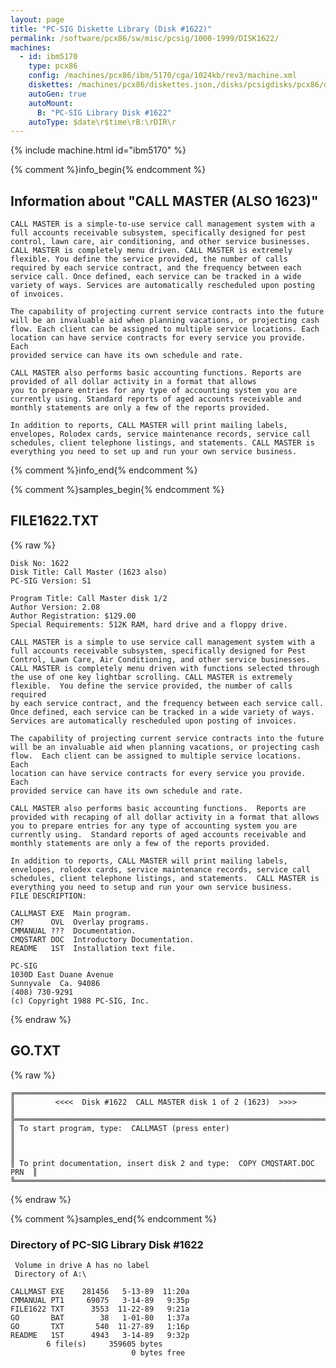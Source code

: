 ```yaml
---
layout: page
title: "PC-SIG Diskette Library (Disk #1622)"
permalink: /software/pcx86/sw/misc/pcsig/1000-1999/DISK1622/
machines:
  - id: ibm5170
    type: pcx86
    config: /machines/pcx86/ibm/5170/cga/1024kb/rev3/machine.xml
    diskettes: /machines/pcx86/diskettes.json,/disks/pcsigdisks/pcx86/diskettes.json
    autoGen: true
    autoMount:
      B: "PC-SIG Library Disk #1622"
    autoType: $date\r$time\rB:\rDIR\r
---
```


{% include machine.html id="ibm5170" %}

{% comment %}info_begin{% endcomment %}

## Information about "CALL MASTER (ALSO 1623)"

    CALL MASTER is a simple-to-use service call management system with a
    full accounts receivable subsystem, specifically designed for pest
    control, lawn care, air conditioning, and other service businesses.
    CALL MASTER is completely menu driven. CALL MASTER is extremely
    flexible. You define the service provided, the number of calls
    required by each service contract, and the frequency between each
    service call. Once defined, each service can be tracked in a wide
    variety of ways. Services are automatically rescheduled upon posting
    of invoices.
    
    The capability of projecting current service contracts into the future
    will be an invaluable aid when planning vacations, or projecting cash
    flow. Each client can be assigned to multiple service locations. Each
    location can have service contracts for every service you provide. Each
    provided service can have its own schedule and rate.
    
    CALL MASTER also performs basic accounting functions. Reports are
    provided of all dollar activity in a format that allows
    you to prepare entries for any type of accounting system you are
    currently using. Standard reports of aged accounts receivable and
    monthly statements are only a few of the reports provided.
    
    In addition to reports, CALL MASTER will print mailing labels,
    envelopes, Rolodex cards, service maintenance records, service call
    schedules, client telephone listings, and statements. CALL MASTER is
    everything you need to set up and run your own service business.
{% comment %}info_end{% endcomment %}

{% comment %}samples_begin{% endcomment %}

## FILE1622.TXT

{% raw %}
```
Disk No: 1622                                                           
Disk Title: Call Master (1623 also)                                     
PC-SIG Version: S1                                                      
                                                                        
Program Title: Call Master disk 1/2                                     
Author Version: 2.08                                                    
Author Registration: $129.00                                            
Special Requirements: 512K RAM, hard drive and a floppy drive.          
                                                                        
CALL MASTER is a simple to use service call management system with a    
full accounts receivable subsystem, specifically designed for Pest      
Control, Lawn Care, Air Conditioning, and other service businesses.     
CALL MASTER is completely menu driven with functions selected through   
the use of one key lightbar scrolling. CALL MASTER is extremely         
flexible.  You define the service provided, the number of calls required
by each service contract, and the frequency between each service call.  
Once defined, each service can be tracked in a wide variety of ways.    
Services are automatically rescheduled upon posting of invoices.        
                                                                        
The capability of projecting current service contracts into the future  
will be an invaluable aid when planning vacations, or projecting cash   
flow.  Each client can be assigned to multiple service locations.  Each 
location can have service contracts for every service you provide.  Each
provided service can have its own schedule and rate.                    
                                                                        
CALL MASTER also performs basic accounting functions.  Reports are      
provided with recaping of all dollar activity in a format that allows   
you to prepare entries for any type of accounting system you are        
currently using.  Standard reports of aged accounts receivable and      
monthly statements are only a few of the reports provided.              
                                                                        
In addition to reports, CALL MASTER will print mailing labels,          
envelopes, rolodex cards, service maintenance records, service call     
schedules, client telephone listings, and statements.  CALL MASTER is   
everything you need to setup and run your own service business.         
FILE DESCRIPTION:                                                       
                                                                        
CALLMAST EXE  Main program.                                             
CM?      OVL  Overlay programs.                                         
CMMANUAL ???  Documentation.                                            
CMQSTART DOC  Introductory Documentation.                               
README   1ST  Installation text file.                                   
                                                                        
PC-SIG                                                                  
1030D East Duane Avenue                                                 
Sunnyvale  Ca. 94086                                                    
(408) 730-9291                                                          
(c) Copyright 1988 PC-SIG, Inc.                                         
```
{% endraw %}

## GO.TXT

{% raw %}
```
╔═════════════════════════════════════════════════════════════════════════╗
║         <<<<  Disk #1622  CALL MASTER disk 1 of 2 (1623)  >>>>          ║
╠═════════════════════════════════════════════════════════════════════════╣
║ To start program, type:  CALLMAST (press enter)                         ║
║                                                                         ║
║ To print documentation, insert disk 2 and type:  COPY CMQSTART.DOC PRN  ║
╚═════════════════════════════════════════════════════════════════════════╝
```
{% endraw %}

{% comment %}samples_end{% endcomment %}

### Directory of PC-SIG Library Disk #1622

     Volume in drive A has no label
     Directory of A:\

    CALLMAST EXE    281456   5-13-89  11:20a
    CMMANUAL PT1     69075   3-14-89   9:35p
    FILE1622 TXT      3553  11-22-89   9:21a
    GO       BAT        38   1-01-80   1:37a
    GO       TXT       540  11-27-89   1:16p
    README   1ST      4943   3-14-89   9:32p
            6 file(s)     359605 bytes
                               0 bytes free
